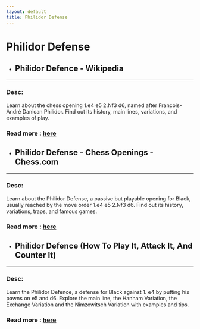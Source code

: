```yaml
---
layout: default
title: Philidor Defense
---
```

# Philidor Defense
- ## **Philidor Defence - Wikipedia** 

---
### Desc: 
 Learn about the chess opening 1.e4 e5 2.Nf3 d6, named after François-André Danican Philidor. Find out its history, main lines, variations, and examples of play. 
### Read more : [here](https://en.wikipedia.org/wiki/Philidor_Defence) 
- ## **Philidor Defense - Chess Openings - Chess.com** 

---
### Desc: 
 Learn about the Philidor Defense, a passive but playable opening for Black, usually reached by the move order 1.e4 e5 2.Nf3 d6. Find out its history, variations, traps, and famous games. 
### Read more : [here](https://www.chess.com/openings/Philidor-Defense) 
- ## **Philidor Defence (How To Play It, Attack It, And Counter It)** 

---
### Desc: 
 Learn the Philidor Defence, a defense for Black against 1. e4 by putting his pawns on e5 and d6. Explore the main line, the Hanham Variation, the Exchange Variation and the Nimzowitsch Variation with examples and tips. 
### Read more : [here](https://simplifychess.com/philidor-defence/index.html) 


